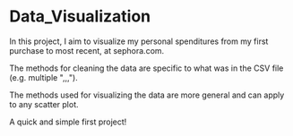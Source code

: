 # Data_Visualization

In this project, I aim to visualize my personal spenditures from my first purchase to most recent, at sephora.com.

The methods for cleaning the data are specific to what was in the CSV file (e.g. multiple ",,,").

The methods used for visualizing the data are more general and can apply to any scatter plot.

A quick and simple first project!
